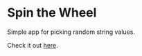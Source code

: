 # Spin the Wheel

Simple app for picking random string values.

Check it out [here](https://wheel.kvzhkv.dev/).
